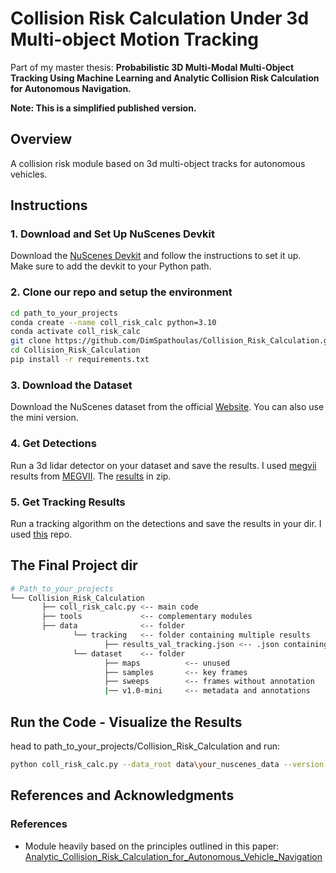 # Collision Risk Calculation Under 3d Multi-object Motion Tracking
Part of my master thesis: **Probabilistic 3D Multi-Modal Multi-Object Tracking Using Machine Learning and Analytic Collision Risk Calculation for Autonomous Navigation.**


 **Note: This is a simplified published version.**

 
## Overview
A collision risk module based on 3d multi-object tracks for autonomous vehicles.

## Instructions

### 1. Download and Set Up NuScenes Devkit
Download the [NuScenes Devkit](https://github.com/nutonomy/nuscenes-devkit) and follow the instructions to set it up.
Make sure to add the devkit to your Python path.

### 2. Clone our repo and setup the environment
```bash
cd path_to_your_projects
conda create --name coll_risk_calc python=3.10
conda activate coll_risk_calc
git clone https://github.com/DimSpathoulas/Collision_Risk_Calculation.git
cd Collision_Risk_Calculation
pip install -r requirements.txt
```

### 3. Download the Dataset
Download the NuScenes dataset from the official [Website](https://www.nuscenes.org/).
You can also use the mini version.


### 4. Get Detections
Run a 3d lidar detector on your dataset and save the results.
I used [megvii](https://arxiv.org/abs/1908.09492) results from [MEGVII](https://github.com/V2AI/Det3D).
The [results](https://www.nuscenes.org/data/detection-megvii.zip) in zip.

### 5. Get Tracking Results
Run a tracking algorithm on the detections and save the results in your dir.
I used [this](https://github.com/eddyhkchiu/mahalanobis_3d_multi_object_tracking) repo.

## The Final Project dir
```bash
# Path_to_your_projects        
└── Collision_Risk_Calculation
       ├── coll_risk_calc.py <-- main code
       ├── tools             <-- complementary modules
       ├── data              <-- folder
              └── tracking   <-- folder containing multiple results
                     ├── results_val_tracking.json <-- .json containing results
              └── dataset    <-- folder
                     ├── maps          <-- unused
                     ├── samples       <-- key frames
                     ├── sweeps        <-- frames without annotation
                     |── v1.0-mini     <-- metadata and annotations
```

## Run the Code - Visualize the Results
head to path_to_your_projects/Collision_Risk_Calculation and run:
```bash
python coll_risk_calc.py --data_root data\your_nuscenes_data --version your_version --tracking_file data\tracking\your_tracking_results.json --distance_thresh 12 --seconds_to_prediction 3 
```

## References and Acknowledgments

### References
- Module heavily based on the principles outlined in this paper: [Analytic_Collision_Risk_Calculation_for_Autonomous_Vehicle_Navigation](https://ieeexplore.ieee.org/document/8793264)
